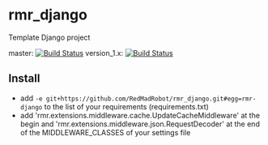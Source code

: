 # rmr_django

Template Django project

master: [![Build Status](https://travis-ci.org/RedMadRobot/rmr_django.svg)](https://travis-ci.org/RedMadRobot/rmr_django)
version_1.x: [![Build Status](https://travis-ci.org/RedMadRobot/rmr_django.svg?branch=version_1.x)](https://travis-ci.org/RedMadRobot/rmr_django)

## Install
* add `-e git+https://github.com/RedMadRobot/rmr_django.git#egg=rmr-django` to the list of your requirements (requirements.txt)
* add 'rmr.extensions.middleware.cache.UpdateCacheMiddleware' at the begin and 'rmr.extensions.middleware.json.RequestDecoder' at the end of the MIDDLEWARE_CLASSES of your settings file
